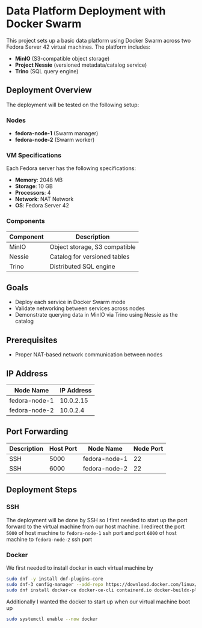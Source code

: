 # Data Platform Deployment with Docker Swarm

This project sets up a basic data platform using Docker Swarm across two Fedora Server 42 virtual machines. The platform includes:

- **MinIO** (S3-compatible object storage)
- **Project Nessie** (versioned metadata/catalog service)
- **Trino** (SQL query engine)

## Deployment Overview

The deployment will be tested on the following setup:

### Nodes

- **fedora-node-1** (Swarm manager)
- **fedora-node-2** (Swarm worker)

### VM Specifications

Each Fedora server has the following specifications:

- **Memory**: 2048 MB
- **Storage**: 10 GB
- **Processors**: 4
- **Network**: NAT Network
- **OS**: Fedora Server 42

### Components

| Component | Description |
|----------|-------------|
| MinIO    | Object storage, S3 compatible |
| Nessie   | Catalog for versioned tables |
| Trino    | Distributed SQL engine |

## Goals

- Deploy each service in Docker Swarm mode
- Validate networking between services across nodes
- Demonstrate querying data in MinIO via Trino using Nessie as the catalog

## Prerequisites

- Proper NAT-based network communication between nodes

## IP Address

|Node Name | IP Address   |
|-------------|-----------|
| fedora-node-1|  10.0.2.15 |
| fedora-node-2 | 10.0.2.4  |

## Port Forwarding

| Description | Host Port | Node Name | Node Port   |
|-------------|-----------|-----------|-------------|
| SSH         | 5000      | fedora-node-1 | 22
| SSH         | 6000      | fedora-node-2 | 22


## Deployment Steps

### SSH 

The deployment will be done by SSH so I first needed to start up the port forward to the virtual machine from our host machine. 
I redirect the port ``5000`` of host machine to ``fedora-node-1`` ssh port and port ``6000`` of host machine to ``fedora-node-2`` ssh port

### Docker 

We first needed to install docker in each virtual machine by 

```bash
sudo dnf -y install dnf-plugins-core
sudo dnf-3 config-manager --add-repo https://download.docker.com/linux/fedora/docker-ce.repo
sudo dnf install docker-ce docker-ce-cli containerd.io docker-buildx-plugin docker-compose-plugin
```

Additionally I wanted the docker to start up when our virtual machine boot up

```bash 
sudo systemctl enable --now docker
```


